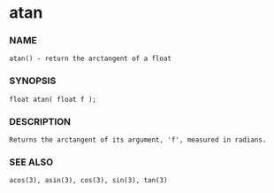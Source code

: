 # atan

### NAME

    atan() - return the arctangent of a float

### SYNOPSIS

    float atan( float f );

### DESCRIPTION

    Returns the arctangent of its argument, 'f', measured in radians.

### SEE ALSO

    acos(3), asin(3), cos(3), sin(3), tan(3)
